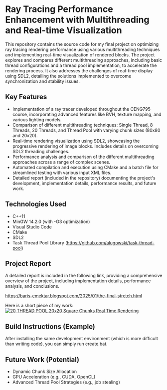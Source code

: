 # Ray Tracing Performance Enhancement with Multithreading and Real-time Visualization

This repository contains the source code for my final project on optimizing ray tracing rendering performance using various multithreading techniques and implementing real-time visualization of rendered blocks.  The project explores and compares different multithreading approaches, including basic thread configurations and a thread pool implementation, to accelerate the rendering process.  It also addresses the challenges of real-time display using SDL2, detailing the solutions implemented to overcome synchronization and stability issues.

## Key Features

*   Implementation of a ray tracer developed throughout the CENG795 course, incorporating advanced features like BVH, texture mapping, and various lighting models.
*   Comparison of different multithreading techniques: Single Thread, 8 Threads, 20 Threads, and Thread Pool with varying chunk sizes (80x80 and 20x20).
*   Real-time rendering visualization using SDL2, showcasing the progressive rendering of image blocks.  Includes details on overcoming SDL2 threading challenges.
*   Performance analysis and comparison of the different multithreading approaches across a range of complex scenes.
*   Automated compilation and execution using CMake and a batch file for streamlined testing with various input XML files.
*   Detailed report (included in the repository) documenting the project's development, implementation details, performance results, and future work.

## Technologies Used

*   C++11
*   MinGW 14.2.0 (with -O3 optimization)
*   Visual Studio Code
*   CMake
*   SDL2
*   Task Thread Pool Library (https://github.com/alugowski/task-thread-pool)

## Project Report

A detailed report is included in the following link, providing a comprehensive overview of the project, including implementation details, performance analysis, and conclusions.

https://baris-emektar.blogspot.com/2025/01/the-final-stretch.html

Here is a short piece of my work:
[![20 THREAD POOL 20x20 Square Chunks Real Time Rendering](https://img.youtube.com/vi/lSUe6vNLLds/0.jpg)](https://www.youtube.com/watch?v=lSUe6vNLLds)

## Build Instructions (Example)

After installing the same development environment (which is more difficult than writing code), you can simply run create.bat.

## Future Work (Potential)
*   Dynamic Chunk Size Allocation
*   GPU Acceleration (e.g., CUDA, OpenCL)
*   Advanced Thread Pool Strategies (e.g., job stealing)

